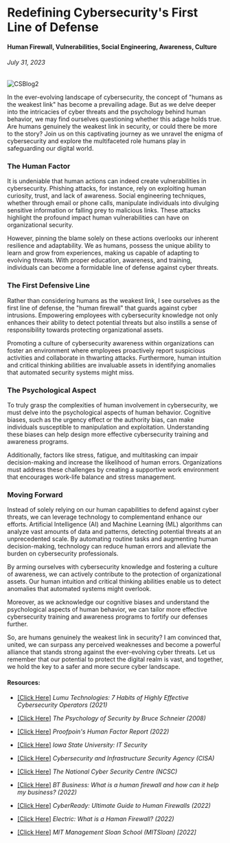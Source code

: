 # Redefining Cybersecurity's First Line of Defense
#### Human Firewall, Vulnerabilities, Social Engineering, Awareness, Culture
###### July 31, 2023

![CSBlog2](https://github.com/CJanecka/My-Blog/assets/131223318/aac87ad7-e7c0-41e2-b3ae-9a2fa5ff5a17)

In the ever-evolving landscape of cybersecurity, the concept of "humans as the weakest link" has become a prevailing adage. But as we delve deeper into the intricacies of cyber threats and the psychology 
behind human behavior, we may find ourselves questioning whether this adage holds true. Are humans genuinely the weakest link in security, or could there be more to the story? Join us on this captivating 
journey as we unravel the enigma of cybersecurity and explore the multifaceted role humans play in safeguarding our digital world.

### The Human Factor

It is undeniable that human actions can indeed create vulnerabilities in cybersecurity. Phishing attacks, for instance, rely on exploiting human curiosity, trust, and lack of awareness. Social engineering techniques, whether 
through email or phone calls, manipulate individuals into divulging sensitive information or falling prey to malicious links. These attacks highlight the profound impact human vulnerabilities can have on organizational security.

However, pinning the blame solely on these actions overlooks our inherent resilience and adaptability. We as humans, possess the unique ability to learn and grow from experiences, making us capable of adapting to evolving 
threats. With proper education, awareness, and training, individuals can become a formidable line of defense against cyber threats.

### The First Defensive Line

Rather than considering humans as the weakest link, I see ourselves as the first line of defense, the "human firewall" that guards against cyber intrusions. Empowering employees with cybersecurity knowledge not only enhances 
their ability to detect potential threats but also instills a sense of responsibility towards protecting organizational assets.

Promoting a culture of cybersecurity awareness within organizations can foster an environment where employees proactively report suspicious activities and collaborate in thwarting attacks. Furthermore, human intuition and 
critical thinking abilities are invaluable assets in identifying anomalies that automated security systems might miss.

### The Psychological Aspect

To truly grasp the complexities of human involvement in cybersecurity, we must delve into the psychological aspects of human behavior. Cognitive biases, such as the urgency effect or the authority bias, can make individuals 
susceptible to manipulation and exploitation. Understanding these biases can help design more effective cybersecurity training and awareness programs.

Additionally, factors like stress, fatigue, and multitasking can impair decision-making and increase the likelihood of human errors. Organizations must address these challenges by creating a supportive work environment that 
encourages work-life balance and stress management.

### Moving Forward

Instead of solely relying on our human capabilities to defend against cyber threats, we can leverage technology to complementand enhance our efforts. Artificial Intelligence (AI) and Machine Learning (ML) algorithms can 
analyze vast amounts of data and patterns, detecting potential threats at an unprecedented scale. By automating routine tasks and augmenting human decision-making, technology can reduce human errors and alleviate the 
burden on cybersecurity professionals.

By arming ourselves with cybersecurity knowledge and fostering a culture of awareness, we can actively contribute to the protection of organizational assets. Our human intuition and critical thinking abilities enable us to 
detect anomalies that automated systems might overlook.

Moreover, as we acknowledge our cognitive biases and understand the psychological aspects of human behavior, we can tailor more effective cybersecurity training and awareness programs to fortify our defenses further.

So, are humans genuinely the weakest link in security? I am convinced that, united, we can surpass any perceived weaknesses and become a powerful alliance that stands strong against the ever-evolving cyber threats. Let us 
remember that our potential to protect the digital realm is vast, and together, we hold the key to a safer and more secure cyber landscape.

#### Resources:

- [[Click Here]](https://lumu.io/blog/7-habits-effective-cybersecurity-operators/) *Lumu Technologies: 7 Habits of Highly Effective Cybersecurity Operators (2021)*

- [[Click Here]](https://www.schneier.com/wp-content/uploads/2015/08/paper-psychology-of-security.pdf) *The Psychology of Security by Bruce Schneier (2008)*

- [[Click Here]](https://www.proofpoint.com/us/blog/email-and-cloud-threats/2022-human-factor-report-explores-year-headline-making-attacks) *Proofpoin's Human Factor Report (2022)*

- [[Click Here]](https://security.it.iastate.edu/threats/awareness/sites) *Iowa State University: IT Security*

- [[Click Here]](https://www.cisa.gov/) *Cybersecurity and Infrastructure Security Agency (CISA)*

- [[Click Here]](https://www.ncsc.gov.uk/collection/board-toolkit/developing-a-positive-cyber-security-culture#:~:text=Security%20culture%20refers%20to%20the,and%20leadership%20of%20your%20organisation.) *The National Cyber Security Centre (NCSC)*

- [[Click Here]](https://business.bt.com/why-choose-bt/insights/cyber-security/human-firewall-against-cyberattacks/) *BT Business: What is a human firewall and how can it help my business? (2022)*

- [[Click Here]](https://cybeready.com/ultimate-guide-to-human-firewalls) *CyberReady: Ultimate Guide to Human Firewalls (2022)*

- [[Click Here]](https://www.electric.ai/blog/human-firewall) *Electric: What is a Haman Firewall? (2022)*

- [[Click Here]](https://mitsloan.mit.edu/ideas-made-to-matter/how-to-build-a-culture-cybersecurity) *MIT Management Sloan School (MITSloan) [2022]*
